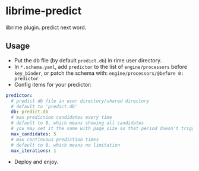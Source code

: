 # librime-predict
librime plugin. predict next word.

## Usage
* Put the db file (by default `predict.db`) in rime user directory.
* In `*.schema.yaml`, add `predictor` to the list of `engine/processors` before `key_binder`,
or patch the schema with: `engine/processors/@before 0: predictor`
* Config items for your predictor:
```yaml
predictor:
  # predict db file in user directory/shared directory
  # default to 'predict.db'
  db: predict.db
  # max prediction candidates every time
  # default to 0, which means showing all candidates
  # you may set it the same with page_size so that period doesn't trigger next page
  max_candidates: 5
  # max continuous prediction times
  # default to 0, which means no limitation
  max_iterations: 1
```
* Deploy and enjoy.
